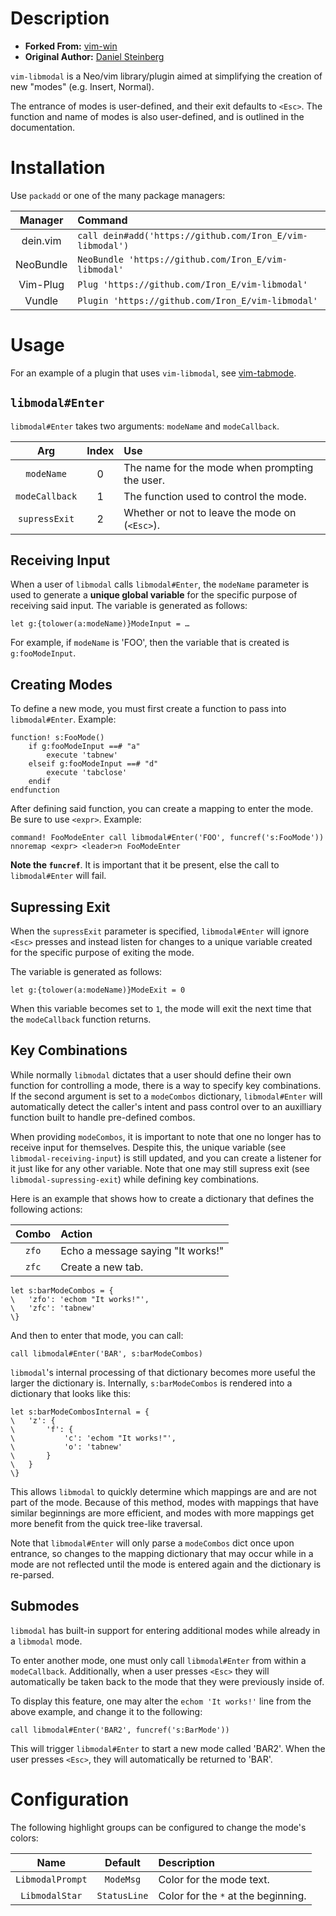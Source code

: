 # Description

* __Forked From:__ [vim-win](https://github.com/dstein64/vim-win)
* __Original Author:__ [Daniel Steinberg](https://www.dannyadam.com)

`vim-libmodal` is a Neo/vim library/plugin aimed at simplifying the creation of new "modes" (e.g. Insert, Normal).

The entrance of modes is user-defined, and their exit defaults to `<Esc>`. The function and name of modes is also user-defined, and is outlined in the documentation.

# Installation

Use `packadd` or one of the many package managers:

| Manager   | Command                                                   |
|:---------:|:---------------------------------------------------------|
| dein.vim  | `call dein#add('https://github.com/Iron_E/vim-libmodal')` |
| NeoBundle | `NeoBundle 'https://github.com/Iron_E/vim-libmodal'`      |
| Vim-Plug  | `Plug 'https://github.com/Iron_E/vim-libmodal'`           |
| Vundle    | `Plugin 'https://github.com/Iron_E/vim-libmodal'`         |

# Usage

For an example of a plugin that uses `vim-libmodal`, see [vim-tabmode](https://github.com/Iron-E/vim-tabmode).

## `libmodal#Enter`

`libmodal#Enter` takes two arguments: `modeName` and `modeCallback`.

| Arg            | Index | Use                                            |
|:--------------:|:-----:|:-----------------------------------------------|
| `modeName`     | 0     | The name for the mode when prompting the user. |
| `modeCallback` | 1     | The function used to control the mode.         |
| `supressExit`  | 2     | Whether or not to leave the mode on (`<Esc>`). |

## Receiving Input

When a user of `libmodal` calls `libmodal#Enter`, the `modeName` parameter is used to generate a __unique global variable__ for the specific purpose of receiving said input. The variable is generated as follows:

```viml
let g:{tolower(a:modeName)}ModeInput = …
```

For example, if `modeName` is 'FOO', then the variable that is created is `g:fooModeInput`.

## Creating Modes

To define a new mode, you must first create a function to pass into `libmodal#Enter`. Example:

```viml
function! s:FooMode()
	if g:fooModeInput ==# "a"
		execute 'tabnew'
	elseif g:fooModeInput ==# "d"
		execute 'tabclose'
	endif
endfunction
```

After defining said function, you can create a mapping to enter the mode. Be sure to use `<expr>`. Example:

```viml
command! FooModeEnter call libmodal#Enter('FOO', funcref('s:FooMode'))
nnoremap <expr> <leader>n FooModeEnter
```

__Note the `funcref`__. It is important that it be present, else the call to `libmodal#Enter` will fail.

## Supressing Exit

When the `supressExit` parameter is specified, `libmodal#Enter` will ignore `<Esc>` presses and instead listen for changes to a unique variable created for the specific purpose of exiting the mode.

The variable is generated as follows:

```viml
let g:{tolower(a:modeName)}ModeExit = 0
```

When this variable becomes set to `1`, the mode will exit the next time that the `modeCallback` function returns.

## Key Combinations

While normally `libmodal` dictates that a user should define their own function for controlling a mode, there is a way to specify key combinations. If the second argument is set to a `modeCombos` dictionary, `libmodal#Enter` will automatically detect the caller's intent and pass control over to an auxilliary function built to handle pre-defined combos.

When providing `modeCombos`, it is important to note that one no longer has to receive input for themselves. Despite this, the unique variable (see `libmodal-receiving-input`) is still updated, and you can create a listener for it just like for any other variable. Note that one may still supress exit (see `libmodal-supressing-exit`) while defining key combinations.

Here is an example that shows how to create a dictionary that defines the following actions:

| Combo | Action                            |
|:-----:|:----------------------------------|
| `zfo` | Echo a message saying "It works!" |
| `zfc` | Create a new tab.                 |

```viml
let s:barModeCombos = {
\	'zfo': 'echom "It works!"',
\	'zfc': 'tabnew'
\}
```

And then to enter that mode, you can call:

```viml
call libmodal#Enter('BAR', s:barModeCombos)
```

`libmodal`'s internal processing of that dictionary becomes more useful the larger the dictionary is. Internally, `s:barModeCombos` is rendered into a dictionary that looks like this:

```viml
let s:barModeCombosInternal = {
\	'z': {
\		'f': {
\			'c': 'echom "It works!"',
\			'o': 'tabnew'
\		}
\	}
\}
```

This allows `libmodal` to quickly determine which mappings are and are not part of the mode. Because of this method, modes with mappings that have similar beginnings are more efficient, and modes with more mappings get more benefit from the quick tree-like traversal.

Note that `libmodal#Enter` will only parse a `modeCombos` dict once upon entrance, so changes to the mapping dictionary that may occur while in a mode are not reflected until the mode is entered again and the dictionary is re-parsed.

## Submodes

`libmodal` has built-in support for entering additional modes while already in a `libmodal` mode.

To enter another mode, one must only call `libmodal#Enter` from within a `modeCallback`. Additionally, when a user presses `<Esc>` they will automatically be taken back to the mode that they were previously inside of.

To display this feature, one may alter the `echom 'It works!'` line from the above example, and change it to the following:

```viml
call libmodal#Enter('BAR2', funcref('s:BarMode'))
```

This will trigger `libmodal#Enter` to start a new mode called 'BAR2'. When the user presses `<Esc>`, they will automatically be returned to 'BAR'.

# Configuration

The following highlight groups can be configured to change the mode's colors:

| Name             | Default      | Description                         |
|:----------------:|:------------:|:-----------------------------------|
| `LibmodalPrompt` | `ModeMsg`    | Color for the mode text.            |
| `LibmodalStar`   | `StatusLine` | Color for the `*` at the beginning. |
